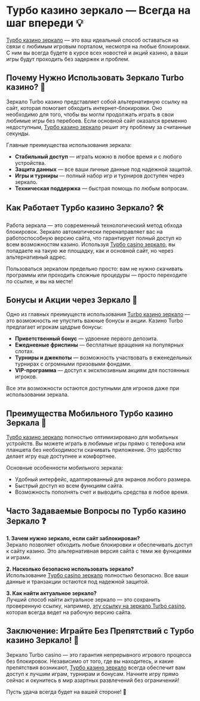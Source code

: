 # Турбо казино зеркало — Всегда на шаг впереди 💡

[Турбо казино зеркало](https://turbo-casino.pro/TURVK) — это ваш идеальный способ оставаться на связи с любимым игровым порталом, несмотря на любые блокировки. С ним вы всегда будете в курсе всех новостей и акций казино, а ваши игры будут проходить без задержек и проблем.

## Почему Нужно Использовать Зеркало Turbo казино? 🎲

Зеркало Turbo казино представляет собой альтернативную ссылку на сайт, которая помогает обходить интернет-блокировки. Оно необходимо для того, чтобы вы могли продолжать играть в свои любимые игры без перебоев. Если основной сайт оказался временно недоступным, [Турбо казино зеркало](https://turbo-casino.pro/TURVK) решит эту проблему за считанные секунды.

Главные преимущества использования зеркала:

- **Стабильный доступ** — играть можно в любое время и с любого устройства.
- **Защита данных** — все ваши личные данные под надежной защитой.
- **Игры и турниры** — полный набор игр и турниров доступен через зеркало.
- **Техническая поддержка** — быстрая помощь по любым вопросам.

## Как Работает Турбо казино Зеркало? 🛠️

Работа зеркала — это современный технологический метод обхода блокировок. Зеркало автоматически перенаправляет вас на работоспособную версию сайта, что гарантирует полный доступ ко всем возможностям казино. Используя [Турбо casino зеркало](https://turbo-casino.pro/TURVK), вы попадаете на такую же площадку, как и основной сайт, но через альтернативный адрес.

Пользоваться зеркалом предельно просто: вам не нужно скачивать программы или проходить сложные процедуры — просто переходите по ссылке, и вы на месте!

## Бонусы и Акции через Зеркало 🎁

Одно из главных преимуществ использования [Turbo казино зеркало](https://turbo-casino.pro/TURVK) — это возможность не упустить важные бонусы и акции. Казино Turbo предлагает игрокам щедрые бонусы:

- **Приветственный бонус** — удвоение первого депозита.
- **Ежедневные фриспины** — бесплатные вращения на популярных слотах.
- **Турниры и джекпоты** — возможность участвовать в еженедельных турнирах с огромными призовыми фондами.
- **VIP-программа** — доступ к эксклюзивным акциям для постоянных игроков.

Все эти возможности остаются доступными для игроков даже при использовании зеркала.

## Преимущества Мобильного Турбо казино Зеркала 📱

[Турбо казино зеркало](https://turbo-casino.pro/TURVK) полностью оптимизировано для мобильных устройств. Вы можете играть в любимые игры прямо с телефона или планшета без необходимости скачивать приложение. Это удобство делает игру еще доступнее и комфортнее.

Основные особенности мобильного зеркала:

- Удобный интерфейс, адаптированный для экранов любого размера.
- Быстрый доступ ко всем функциям сайта.
- Возможность пополнять счет и выводить средства в любое время.

## Часто Задаваемые Вопросы по Турбо казино Зеркало ❓

**1. Зачем нужно зеркало, если сайт заблокирован?**  
Зеркало позволяет обходить любые блокировки и обеспечивать доступ к сайту казино. Это альтернативная версия сайта с теми же функциями и играми.

**2. Насколько безопасно использовать зеркало?**  
Использование [Турбо casino зеркало](https://turbo-casino.pro/TURVK) полностью безопасно. Все ваши данные и транзакции остаются под надежной защитой.

**3. Как найти актуальное зеркало?**  
Лучший способ найти актуальное зеркало — это сохранить проверенную ссылку, например, [эту ссылку на зеркало Turbo casino](https://turbo-casino.pro/TURVK), которая всегда ведет на рабочую версию сайта.

## Заключение: Играйте Без Препятствий с Турбо казино Зеркало! 🚀

Зеркало Turbo casino — это гарантия непрерывного игрового процесса без блокировок. Независимо от того, где вы находитесь, и какие препятствия возникают, [Турбо казино зеркало](https://turbo-casino.pro/TURVK) всегда обеспечит вам доступ к лучшим играм, турнирам и бонусам. Начните игру прямо сейчас и окунитесь в мир азартных развлечений без ограничений!

Пусть удача всегда будет на вашей стороне! 🎉
